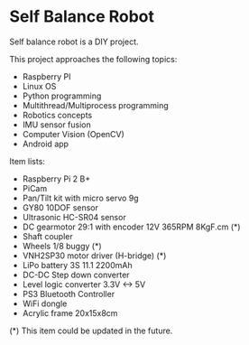 # Self Balance Robot

Self balance robot is a DIY project.

This project approaches the following topics:
  - Raspberry PI     
  - Linux OS
  - Python programming
  - Multithread/Multiprocess programming
  - Robotics concepts
  - IMU sensor fusion
  - Computer Vision (OpenCV)
  - Android app

Item lists:
  - Raspberry Pi 2 B+
  - PiCam
  - Pan/Tilt kit with micro servo 9g
  - GY80 10DOF sensor
  - Ultrasonic HC-SR04 sensor
  - DC gearmotor 29:1 with encoder 12V 365RPM 8KgF.cm (*)
  - Shaft coupler
  - Wheels 1/8 buggy (*)
  - VNH2SP30 motor driver (H-bridge)  (*)
  - LiPo battery 3S 11.1 2200mAh
  - DC-DC Step down converter
  - Level logic converter 3.3V <-> 5V
  - PS3 Bluetooth Controller
  - WiFi dongle   
  - Acrylic frame 20x15x8cm
  
(*) This item could be updated in the future.
